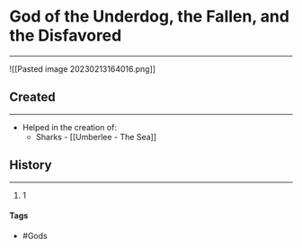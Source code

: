 # God of the Underdog, the Fallen, and the Disfavored
---
![[Pasted image 20230213164016.png]]

## Created
---
- Helped in the creation of:
	- Sharks - [[Umberlee - The Sea]]

## History
---
1. 1 

#### Tags 
- #Gods 